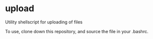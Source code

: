 # upload
Utility shellscript for uploading of files

To use, clone down this repository, and source the file in your .bashrc.
